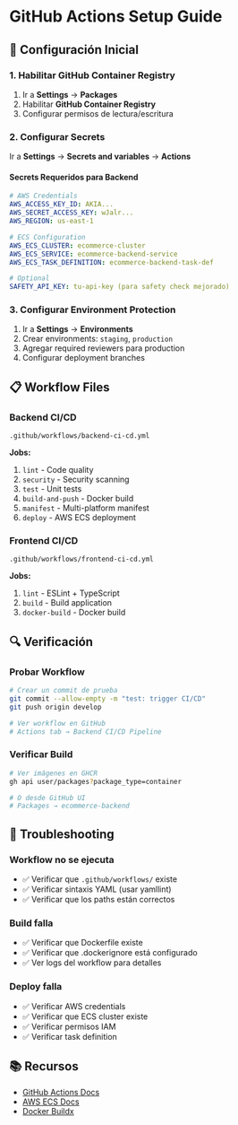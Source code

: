# GitHub Actions Setup Guide

## 🚀 Configuración Inicial

### 1. Habilitar GitHub Container Registry

1. Ir a **Settings** → **Packages**
2. Habilitar **GitHub Container Registry**
3. Configurar permisos de lectura/escritura

### 2. Configurar Secrets

Ir a **Settings** → **Secrets and variables** → **Actions**

#### Secrets Requeridos para Backend

```yaml
# AWS Credentials
AWS_ACCESS_KEY_ID: AKIA...
AWS_SECRET_ACCESS_KEY: wJalr...
AWS_REGION: us-east-1

# ECS Configuration
AWS_ECS_CLUSTER: ecommerce-cluster
AWS_ECS_SERVICE: ecommerce-backend-service
AWS_ECS_TASK_DEFINITION: ecommerce-backend-task-def

# Optional
SAFETY_API_KEY: tu-api-key (para safety check mejorado)
```

### 3. Configurar Environment Protection

1. Ir a **Settings** → **Environments**
2. Crear environments: `staging`, `production`
3. Agregar required reviewers para production
4. Configurar deployment branches

## 📋 Workflow Files

### Backend CI/CD

`.github/workflows/backend-ci-cd.yml`

**Jobs:**
1. `lint` - Code quality
2. `security` - Security scanning
3. `test` - Unit tests
4. `build-and-push` - Docker build
5. `manifest` - Multi-platform manifest
6. `deploy` - AWS ECS deployment

### Frontend CI/CD

`.github/workflows/frontend-ci-cd.yml`

**Jobs:**
1. `lint` - ESLint + TypeScript
2. `build` - Build application
3. `docker-build` - Docker build

## 🔍 Verificación

### Probar Workflow

```bash
# Crear un commit de prueba
git commit --allow-empty -m "test: trigger CI/CD"
git push origin develop

# Ver workflow en GitHub
# Actions tab → Backend CI/CD Pipeline
```

### Verificar Build

```bash
# Ver imágenes en GHCR
gh api user/packages?package_type=container

# O desde GitHub UI
# Packages → ecommerce-backend
```

## 🐛 Troubleshooting

### Workflow no se ejecuta

- ✅ Verificar que `.github/workflows/` existe
- ✅ Verificar sintaxis YAML (usar yamllint)
- ✅ Verificar que los paths están correctos

### Build falla

- ✅ Verificar que Dockerfile existe
- ✅ Verificar que .dockerignore está configurado
- ✅ Ver logs del workflow para detalles

### Deploy falla

- ✅ Verificar AWS credentials
- ✅ Verificar que ECS cluster existe
- ✅ Verificar permisos IAM
- ✅ Verificar task definition

## 📚 Recursos

- [GitHub Actions Docs](https://docs.github.com/en/actions)
- [AWS ECS Docs](https://docs.aws.amazon.com/ecs/)
- [Docker Buildx](https://docs.docker.com/buildx/)

